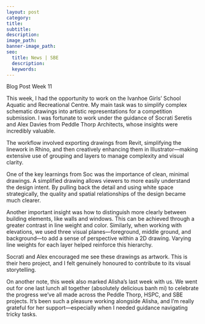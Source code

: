 ```yaml
---
layout: post
category:
title:
subtitle:
description:
image_path:
banner-image_path:
seo:
  title: News | SBE
  description:
  keywords:
---
```

Blog Post Week 11

This week, I had the opportunity to work on the Ivanhoe Girls’ School Aquatic and Recreational Centre. My main task was to simplify complex schematic drawings into artistic representations for a competition submission. I was fortunate to work under the guidance of Socrati Seretis and Alex Davies from Peddle Thorp Architects, whose insights were incredibly valuable.

The workflow involved exporting drawings from Revit, simplifying the linework in Rhino, and then creatively enhancing them in Illustrator—making extensive use of grouping and layers to manage complexity and visual clarity.

One of the key learnings from Soc was the importance of clean, minimal drawings. A simplified drawing allows viewers to more easily understand the design intent. By pulling back the detail and using white space strategically, the quality and spatial relationships of the design became much clearer.

Another important insight was how to distinguish more clearly between building elements, like walls and windows. This can be achieved through a greater contrast in line weight and color. Similarly, when working with elevations, we used three visual planes—foreground, middle ground, and background—to add a sense of perspective within a 2D drawing. Varying line weights for each layer helped reinforce this hierarchy.

Socrati and Alex encouraged me see these drawings as artwork. This is their hero project, and I felt genuinely honoured to contribute to its visual storytelling.

On another note, this week also marked Alisha’s last week with us. We went out for one last lunch all together (absolutely delicious banh mi) to celebrate the progress we’ve all made across the Peddle Thorp, HSPC, and SBE projects. It’s been such a pleasure working alongside Alisha, and I’m really grateful for her support—especially when I needed guidance navigating tricky tasks.